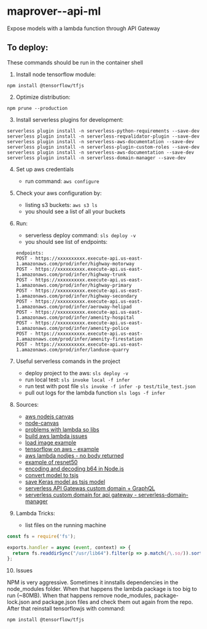 # maprover--api-ml

Expose models with a lambda function through API Gateway

## To deploy:

These commands should be run in the container shell

1. Install node tensorflow module:
```
npm install @tensorflow/tfjs
```

2. Optimize distribution:

```
npm prune --production
```

3. Install serverless plugins for development:

```
serverless plugin install -n serverless-python-requirements --save-dev
serverless plugin install -n serverless-reqvalidator-plugin --save-dev
serverless plugin install -n serverless-aws-documentation --save-dev
serverless plugin install -n serverless-plugin-custom-roles --save-dev
serverless plugin install -n serverless-aws-documentation --save-dev
serverless plugin install -n serverless-domain-manager --save-dev
```

4. Set up aws credentials

    - run command: `aws configure`

5. Check your aws configuration by: 

    - listing s3 buckets: `aws s3 ls`
    - you should see a list of all your buckets

6. Run:

    - serverless deploy command: `sls deploy -v`
    - you should see list of endpoints: 
    
    ```
    endpoints:
    POST - https://xxxxxxxxxx.execute-api.us-east-1.amazonaws.com/prod/infer/highway-motorway
    POST - https://xxxxxxxxxx.execute-api.us-east-1.amazonaws.com/prod/infer/highway-trunk
    POST - https://xxxxxxxxxx.execute-api.us-east-1.amazonaws.com/prod/infer/highway-primary
    POST - https://xxxxxxxxxx.execute-api.us-east-1.amazonaws.com/prod/infer/highway-secondary
    POST - https://xxxxxxxxxx.execute-api.us-east-1.amazonaws.com/prod/infer/aeroway-helipad
    POST - https://xxxxxxxxxx.execute-api.us-east-1.amazonaws.com/prod/infer/amenity-hospital
    POST - https://xxxxxxxxxx.execute-api.us-east-1.amazonaws.com/prod/infer/amenity-police
    POST - https://xxxxxxxxxx.execute-api.us-east-1.amazonaws.com/prod/infer/amenity-firestation
    POST - https://xxxxxxxxxx.execute-api.us-east-1.amazonaws.com/prod/infer/landuse-quarry
    ```

7. Useful serverless comands in the project 

    - deploy project to the aws: `sls deploy -v`
    - run local test: `sls invoke local -f infer`
    - run test with post file `sls invoke -f infer -p test/tile_test.json`
    - pull out logs for the lambda function `sls logs -f infer`

8. Sources:

    - [aws nodejs canvas](https://github.com/Automattic/node-canvas/wiki/Installation:-AWS-Lambda)
    - [node-canvas](https://github.com/Automattic/node-canvas)
    - [problems with lambda so libs](https://github.com/Automattic/node-canvas/issues/680)
    - [build aws lambda issues](https://github.com/Automattic/node-canvas/issues/680)
    - [load image example](https://medium.com/@nico.axtmann95/scalable-image-classification-with-onnx-js-and-aws-lambda-ab3d7bd1723)
    - [tensorflow on aws - example](http://blog.zenof.ai/object-detection-in-react-native-app-using-tensorflow-js/)
    - [aws lambda nodjes - no body returned](https://medium.com/lifeomic/a-two-week-search-for-the-missing-body-of-a-lambda-function-response-c9ee79bd8093)
    - [example of resnet50](https://medium.com/@nico.axtmann95/scalable-image-classification-with-onnx-js-and-aws-lambda-ab3d7bd1723)
    - [encoding and decoding b64 in Node.js](https://stackabuse.com/encoding-and-decoding-base64-strings-in-node-js/)
    - [convert model to tsjs](https://www.tensorflow.org/js/tutorials/conversion/import_keras)
    - [save Keras model as tsjs model](https://www.tensorflow.org/js/tutorials/conversion/import_keras)
    - [serverless API Gatewas custom domain + GraphQL](https://www.serverless.com/framework/docs/providers/aws/events/apigateway/)
    - [serverless custom domain for api gateway - serverless-domain-manager](https://www.serverless.com/plugins/serverless-domain-manager/)

9. Lambda Tricks:
    - list files on the running machine
    
```javascript
const fs = require('fs');

exports.handler = async (event, context) => {
  return fs.readdirSync("/usr/lib64").filter(p => p.match(/\.so/)).sort().join("\n");
};
```

10. Issues

NPM is very aggressive. Sometimes it innstalls dependencies in the node_modules folder.
When that happens the lambda package is too big to run (~80MB). When that happens remove
node_modules, package-lock.json and package.json files and check them out again from the 
repo. After that reinstall tensorflowjs with command:

```bash
npm install @tensorflow/tfjs
```

